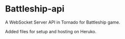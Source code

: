 # Battleship-api
A WebSocket Server API in Tornado for Battleship game. 

Added files for setup and hosting on Heruko.
